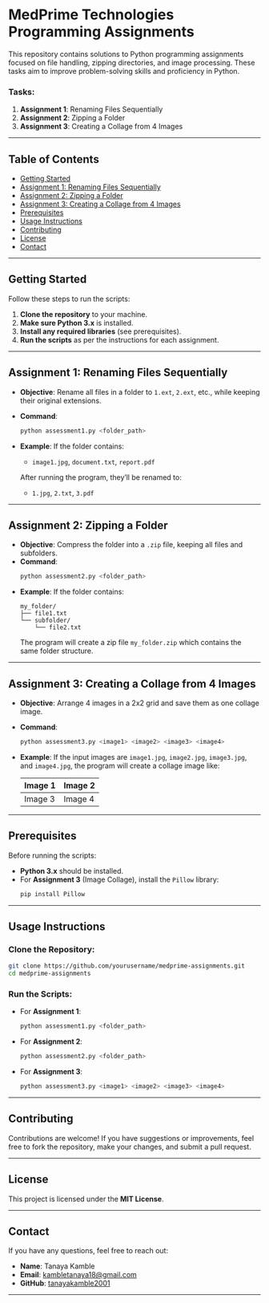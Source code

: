 # MedPrime Technologies Programming Assignments

This repository contains solutions to Python programming assignments focused on file handling, zipping directories, and image processing. These tasks aim to improve problem-solving skills and proficiency in Python.

### Tasks:
1. **Assignment 1**: Renaming Files Sequentially
2. **Assignment 2**: Zipping a Folder
3. **Assignment 3**: Creating a Collage from 4 Images

---

## Table of Contents
- [Getting Started](#getting-started)
- [Assignment 1: Renaming Files Sequentially](#assignment-1-renaming-files-sequentially)
- [Assignment 2: Zipping a Folder](#assignment-2-zipping-a-folder)
- [Assignment 3: Creating a Collage from 4 Images](#assignment-3-creating-a-collage-from-4-images)
- [Prerequisites](#prerequisites)
- [Usage Instructions](#usage-instructions)
- [Contributing](#contributing)
- [License](#license)
- [Contact](#contact)

---

## Getting Started

Follow these steps to run the scripts:

1. **Clone the repository** to your machine.
2. **Make sure Python 3.x** is installed.
3. **Install any required libraries** (see prerequisites).
4. **Run the scripts** as per the instructions for each assignment.

---

## Assignment 1: Renaming Files Sequentially

- **Objective**: Rename all files in a folder to `1.ext`, `2.ext`, etc., while keeping their original extensions.
- **Command**:
  ```bash
  python assessment1.py <folder_path>
  ```
- **Example**: If the folder contains:
  - `image1.jpg`, `document.txt`, `report.pdf`
  
  After running the program, they’ll be renamed to:
  - `1.jpg`, `2.txt`, `3.pdf`

---

## Assignment 2: Zipping a Folder

- **Objective**: Compress the folder into a `.zip` file, keeping all files and subfolders.
- **Command**:
  ```bash
  python assessment2.py <folder_path>
  ```
- **Example**: If the folder contains:
  ```
  my_folder/
  ├── file1.txt
  └── subfolder/
      └── file2.txt
  ```
  The program will create a zip file `my_folder.zip` which contains the same folder structure.

---

## Assignment 3: Creating a Collage from 4 Images

- **Objective**: Arrange 4 images in a 2x2 grid and save them as one collage image.
- **Command**:
  ```bash
  python assessment3.py <image1> <image2> <image3> <image4>
  ```
- **Example**: If the input images are `image1.jpg`, `image2.jpg`, `image3.jpg`, and `image4.jpg`, the program will create a collage image like:

  | Image 1 | Image 2 |
  | ------- | ------- |
  | Image 3 | Image 4 |

---

## Prerequisites

Before running the scripts:
- **Python 3.x** should be installed.
- For **Assignment 3** (Image Collage), install the `Pillow` library:
  ```bash
  pip install Pillow
  ```

---

## Usage Instructions

### Clone the Repository:
```bash
git clone https://github.com/yourusername/medprime-assignments.git
cd medprime-assignments
```

### Run the Scripts:
- For **Assignment 1**:
  ```bash
  python assessment1.py <folder_path>
  ```

- For **Assignment 2**:
  ```bash
  python assessment2.py <folder_path>
  ```

- For **Assignment 3**:
  ```bash
  python assessment3.py <image1> <image2> <image3> <image4>
  ```

---

## Contributing

Contributions are welcome! If you have suggestions or improvements, feel free to fork the repository, make your changes, and submit a pull request.

---

## License

This project is licensed under the **MIT License**.

---

## Contact

If you have any questions, feel free to reach out:
- **Name**: Tanaya Kamble
- **Email**: [kambletanaya18@gmail.com](mailto:your-email@example.com)
- **GitHub**: [tanayakamble2001](https://github.com/tanayakamble2001)

---
